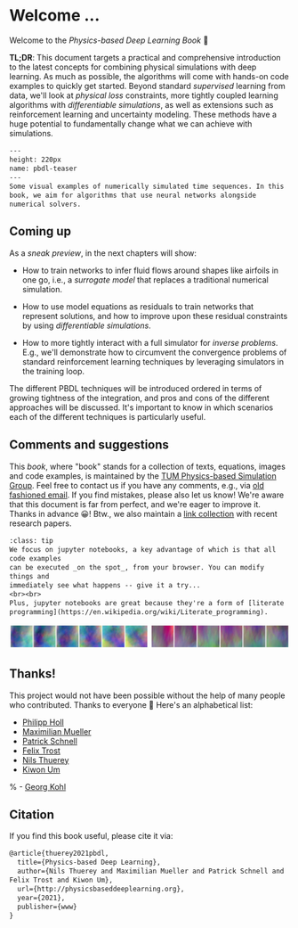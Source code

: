 Welcome ... 
============================

Welcome to the _Physics-based Deep Learning Book_ 👋

**TL;DR**: 
This document targets a practical and comprehensive introduction to the latest concepts
for combining physical simulations with deep learning.
As much as possible, the algorithms will come with hands-on code examples to quickly get started.
Beyond standard _supervised_ learning from data, we'll look at _physical loss_ constraints, 
more tightly coupled learning algorithms with _differentiable simulations_, as well as extensions such
as reinforcement learning and uncertainty modeling.
These methods have a huge potential to fundamentally change what we can achieve
with simulations.


```{figure} resources/teaser.jpg
---
height: 220px
name: pbdl-teaser
---
Some visual examples of numerically simulated time sequences. In this book, we aim for algorithms that use neural networks alongside numerical solvers.
```

## Coming up

As a _sneak preview_, in the next chapters will show:

- How to train networks to infer fluid flows around shapes like airfoils in one go, i.e., a _surrogate model_ that replaces a traditional numerical simulation.

- How to use model equations as residuals to train networks that represent solutions, and how to improve upon these residual constraints by using _differentiable simulations_.

- How to more tightly interact with a full simulator for _inverse problems_. E.g., we'll demonstrate how to circumvent the convergence problems of standard reinforcement learning techniques by leveraging simulators in the training loop.

The different PBDL techniques will be introduced ordered in terms of growing
tightness of the integration, and  pros and cons of the different approaches
will be discussed. It's important to know in which scenarios each of the
different techniques is particularly useful.


## Comments and suggestions

This _book_, where "book" stands for a collection of texts, equations, images and code examples,
is maintained by the
[TUM Physics-based Simulation Group](https://ge.in.tum.de). Feel free to contact us 
if you have any comments, e.g., via [old fashioned email](mailto:i15ge@cs.tum.edu).
If you find mistakes, please also let us know! We're aware that this document is far from perfect,
and we're eager to improve it. Thanks in advance 😀! Btw., we also maintain a [link collection](https://github.com/thunil/Physics-Based-Deep-Learning) with recent research papers.

```{admonition} Executable code, right here, right now
:class: tip
We focus on jupyter notebooks, a key advantage of which is that all code examples
can be executed _on the spot_, from your browser. You can modify things and 
immediately see what happens -- give it a try...
<br><br>
Plus, jupyter notebooks are great because they're a form of [literate programming](https://en.wikipedia.org/wiki/Literate_programming).
```


![Divider](resources/divider3.jpg)


## Thanks!

This project would not have been possible without the help of many people who contributed. Thanks to everyone 🙏 Here's an alphabetical list:

- [Philipp Holl](https://ge.in.tum.de/about/)
- [Maximilian Mueller](https://ge.in.tum.de/)
- [Patrick Schnell](https://ge.in.tum.de/about/patrick-schnell/)
- [Felix Trost](https://ge.in.tum.de/)
- [Nils Thuerey](https://ge.in.tum.de/about/n-thuerey/)
- [Kiwon Um](https://ge.in.tum.de/about/kiwon/)

% - [Georg Kohl](https://ge.in.tum.de/about/georg-kohl/)

## Citation

If you find this book useful, please cite it via:
```
@article{thuerey2021pbdl,
  title={Physics-based Deep Learning},
  author={Nils Thuerey and Maximilian Mueller and Patrick Schnell and Felix Trost and Kiwon Um},
  url={http://physicsbaseddeeplearning.org},
  year={2021},
  publisher={www}
}
```

